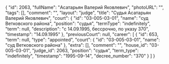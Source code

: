 {
    "id": 2063,
    "fullName": "Асатарьян Валерий Яковлевич",
    "photoURL": "",
    "tags": [],
    "comment": "",
    "layout": "judge",
    "title": "Судья Асатарьян Валерий Яковлевич",
    "court": {
        "id": "03-005-03-01",
        "name": "суд Ветковского района",
        "position": "судья",
        "termType": "indefinitely",
        "term": null,
        "description": "c 14.09.1995, бессрочно, по указу 370",
        "timestamp": "14.09.1995"
    },
    "previousCourt": null,
    "career": [
        {
            "id": 653,
            "term": null,
            "type": "appointed",
            "court": {
                "id": "03-005-03-01",
                "name": "суд Ветковского района"
            },
            "extra": [],
            "comment": "",
            "house_id": "03-005-03-01",
            "judge_id": 2063,
            "position": "судья",
            "term_type": "indefinitely",
            "timestamp": "1995-09-14",
            "decree_number": "370"
        }
    ]
}
